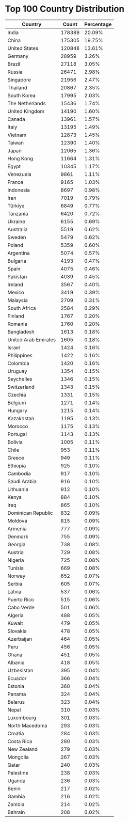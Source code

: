 # Top 100 Country Distribution
| Country | Count | Percentage |
|----|----|----|
| India | 178389 | 20.09% |
| China | 175305 | 19.75% |
| United States | 120848 | 13.61% |
| Germany | 28959 | 3.26% |
| Brazil | 27118 | 3.05% |
| Russia | 26471 | 2.98% |
| Singapore | 21956 | 2.47% |
| Thailand | 20867 | 2.35% |
| South Korea | 17995 | 2.03% |
| The Netherlands | 15436 | 1.74% |
| United Kingdom | 14190 | 1.60% |
| Canada | 13961 | 1.57% |
| Italy | 13195 | 1.49% |
| Vietnam | 12873 | 1.45% |
| Taiwan | 12390 | 1.40% |
| Japan | 12065 | 1.36% |
| Hong Kong | 11664 | 1.31% |
| Egypt | 10345 | 1.17% |
| Venezuela | 9861 | 1.11% |
| France | 9165 | 1.03% |
| Indonesia | 8697 | 0.98% |
| Iran | 7019 | 0.79% |
| Türkiye | 6849 | 0.77% |
| Tanzania | 6420 | 0.72% |
| Ukraine | 6155 | 0.69% |
| Australia | 5519 | 0.62% |
| Sweden | 5479 | 0.62% |
| Poland | 5359 | 0.60% |
| Argentina | 5074 | 0.57% |
| Bulgaria | 4193 | 0.47% |
| Spain | 4075 | 0.46% |
| Pakistan | 4039 | 0.45% |
| Ireland | 3567 | 0.40% |
| Mexico | 3419 | 0.39% |
| Malaysia | 2709 | 0.31% |
| South Africa | 2584 | 0.29% |
| Finland | 1767 | 0.20% |
| Romania | 1760 | 0.20% |
| Bangladesh | 1613 | 0.18% |
| United Arab Emirates | 1605 | 0.18% |
| Israel | 1424 | 0.16% |
| Philippines | 1422 | 0.16% |
| Colombia | 1420 | 0.16% |
| Uruguay | 1354 | 0.15% |
| Seychelles | 1346 | 0.15% |
| Switzerland | 1343 | 0.15% |
| Czechia | 1331 | 0.15% |
| Belgium | 1271 | 0.14% |
| Hungary | 1215 | 0.14% |
| Kazakhstan | 1195 | 0.13% |
| Morocco | 1175 | 0.13% |
| Portugal | 1143 | 0.13% |
| Bolivia | 1005 | 0.11% |
| Chile | 953 | 0.11% |
| Greece | 949 | 0.11% |
| Ethiopia | 925 | 0.10% |
| Cambodia | 917 | 0.10% |
| Saudi Arabia | 916 | 0.10% |
| Lithuania | 912 | 0.10% |
| Kenya | 884 | 0.10% |
| Iraq | 865 | 0.10% |
| Dominican Republic | 832 | 0.09% |
| Moldova | 815 | 0.09% |
| Armenia | 777 | 0.09% |
| Denmark | 755 | 0.09% |
| Georgia | 738 | 0.08% |
| Austria | 729 | 0.08% |
| Nigeria | 725 | 0.08% |
| Tunisia | 669 | 0.08% |
| Norway | 652 | 0.07% |
| Serbia | 605 | 0.07% |
| Latvia | 537 | 0.06% |
| Puerto Rico | 515 | 0.06% |
| Cabo Verde | 501 | 0.06% |
| Algeria | 488 | 0.05% |
| Kuwait | 479 | 0.05% |
| Slovakia | 478 | 0.05% |
| Azerbaijan | 464 | 0.05% |
| Peru | 456 | 0.05% |
| Ghana | 451 | 0.05% |
| Albania | 418 | 0.05% |
| Uzbekistan | 395 | 0.04% |
| Ecuador | 366 | 0.04% |
| Estonia | 360 | 0.04% |
| Panama | 324 | 0.04% |
| Belarus | 323 | 0.04% |
| Nepal | 310 | 0.03% |
| Luxembourg | 301 | 0.03% |
| North Macedonia | 293 | 0.03% |
| Croatia | 284 | 0.03% |
| Costa Rica | 280 | 0.03% |
| New Zealand | 279 | 0.03% |
| Mongolia | 267 | 0.03% |
| Qatar | 240 | 0.03% |
| Palestine | 238 | 0.03% |
| Uganda | 236 | 0.03% |
| Benin | 217 | 0.02% |
| Gambia | 216 | 0.02% |
| Zambia | 214 | 0.02% |
| Bahrain | 208 | 0.02% |

